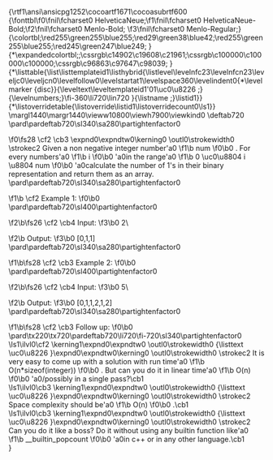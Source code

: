 {\rtf1\ansi\ansicpg1252\cocoartf1671\cocoasubrtf600
{\fonttbl\f0\fnil\fcharset0 HelveticaNeue;\f1\fnil\fcharset0 HelveticaNeue-Bold;\f2\fnil\fcharset0 Menlo-Bold;
\f3\fnil\fcharset0 Menlo-Regular;}
{\colortbl;\red255\green255\blue255;\red29\green38\blue42;\red255\green255\blue255;\red245\green247\blue249;
}
{\*\expandedcolortbl;;\cssrgb\c14902\c19608\c21961;\cssrgb\c100000\c100000\c100000;\cssrgb\c96863\c97647\c98039;
}
{\*\listtable{\list\listtemplateid1\listhybrid{\listlevel\levelnfc23\levelnfcn23\leveljc0\leveljcn0\levelfollow0\levelstartat1\levelspace360\levelindent0{\*\levelmarker \{disc\}}{\leveltext\leveltemplateid1\'01\uc0\u8226 ;}{\levelnumbers;}\fi-360\li720\lin720 }{\listname ;}\listid1}}
{\*\listoverridetable{\listoverride\listid1\listoverridecount0\ls1}}
\margl1440\margr1440\vieww10800\viewh7900\viewkind0
\deftab720
\pard\pardeftab720\sl340\sa280\partightenfactor0

\f0\fs28 \cf2 \cb3 \expnd0\expndtw0\kerning0
\outl0\strokewidth0 \strokec2 Given a non negative integer number\'a0
\f1\b num
\f0\b0 . For every numbers\'a0
\f1\b i
\f0\b0 \'a0in the range\'a0
\f1\b 0 \uc0\u8804  i \u8804  num
\f0\b0 \'a0calculate the number of 1's in their binary representation and return them as an array.\
\pard\pardeftab720\sl340\sa280\partightenfactor0

\f1\b \cf2 Example 1:
\f0\b0 \
\pard\pardeftab720\sl400\partightenfactor0

\f2\b\fs26 \cf2 \cb4 Input: 
\f3\b0 2\

\f2\b Output: 
\f3\b0 [0,1,1]\
\pard\pardeftab720\sl340\sa280\partightenfactor0

\f1\b\fs28 \cf2 \cb3 Example 2:
\f0\b0 \
\pard\pardeftab720\sl400\partightenfactor0

\f2\b\fs26 \cf2 \cb4 Input: 
\f3\b0 5\

\f2\b Output: 
\f3\b0 [0,1,1,2,1,2]\
\pard\pardeftab720\sl340\sa280\partightenfactor0

\f1\b\fs28 \cf2 \cb3 Follow up:
\f0\b0 \
\pard\tx220\tx720\pardeftab720\li720\fi-720\sl340\partightenfactor0
\ls1\ilvl0\cf2 \kerning1\expnd0\expndtw0 \outl0\strokewidth0 {\listtext	\uc0\u8226 	}\expnd0\expndtw0\kerning0
\outl0\strokewidth0 \strokec2 It is very easy to come up with a solution with run time\'a0
\f1\b O(n*sizeof(integer))
\f0\b0 . But can you do it in linear time\'a0
\f1\b O(n)
\f0\b0 \'a0/possibly in a single pass?\cb1 \
\ls1\ilvl0\cb3 \kerning1\expnd0\expndtw0 \outl0\strokewidth0 {\listtext	\uc0\u8226 	}\expnd0\expndtw0\kerning0
\outl0\strokewidth0 \strokec2 Space complexity should be\'a0
\f1\b O(n)
\f0\b0 .\cb1 \
\ls1\ilvl0\cb3 \kerning1\expnd0\expndtw0 \outl0\strokewidth0 {\listtext	\uc0\u8226 	}\expnd0\expndtw0\kerning0
\outl0\strokewidth0 \strokec2 Can you do it like a boss? Do it without using any builtin function like\'a0
\f1\b __builtin_popcount
\f0\b0 \'a0in c++ or in any other language.\cb1 \
}